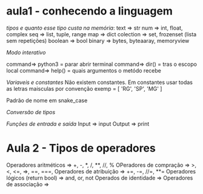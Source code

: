 # aula1 - conhecendo a linguagem #
*tipos e quanto esse tipo custa na memória*: 
text => str
num => int, float, complex
seq => list, tuple, range
map => dict
colection => set, frozenset (lista sem repetições)
boolean => bool
binary => bytes, byteaaray, memoryview


*Modo interativo*


command=>  python3   = parar abrir terminal
command=>  dir()     = tras o escopo local
command=>  help()    = quais argumentos o metódo recebe


*Variaveis e constantes*
Não existem constantes.
Em constantes usar todas as letras maisculas por convenção
exemp = [
    'RG',
    'SP',
    'MG'
]

Padrão de nome em snake_case

*Conversão de tipos*

*Funções de entrada e saída*
Input  => input
Output => print


# Aula 2 - Tipos de operadores #

Operadores aritméticos           => +, -, *, /, **, //, %
OPeradores de compração          => >, <, <=, =>, ==, ===,
Operadores de atribuição         => +=, -=, //=, **=
Operadores lógicos (return bool) => and, or, not
Operados de identidade           =>
Operadores de associação         =>

